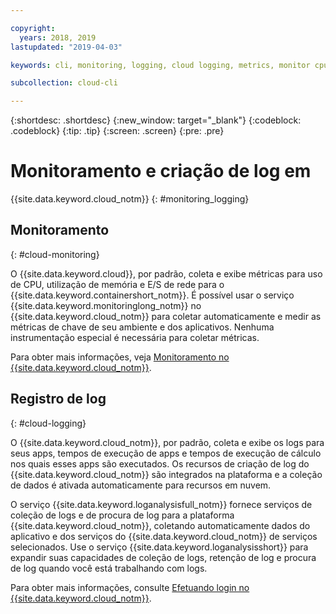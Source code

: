 ```yaml
---

copyright:
  years: 2018, 2019
lastupdated: "2019-04-03"

keywords: cli, monitoring, logging, cloud logging, metrics, monitor cpu, monitor usage, memory utilization, runtime logging

subcollection: cloud-cli

---
```


{:shortdesc: .shortdesc}
{:new_window: target="_blank"}
{:codeblock: .codeblock}
{:tip: .tip}
{:screen: .screen}
{:pre: .pre}

# Monitoramento e criação de log em
{{site.data.keyword.cloud_notm}}
{: #monitoring_logging}

## Monitoramento
{: #cloud-monitoring}

O {{site.data.keyword.cloud}}, por padrão, coleta e exibe métricas para uso de CPU, utilização de memória e E/S de rede para o {{site.data.keyword.containershort_notm}}. É possível usar o serviço {{site.data.keyword.monitoringlong_notm}} no {{site.data.keyword.cloud_notm}} para coletar automaticamente e medir as métricas de chave de seu ambiente e dos aplicativos. Nenhuma instrumentação especial é necessária para coletar métricas.

Para obter mais informações, veja [Monitoramento no {{site.data.keyword.cloud_notm}}](/docs/services/cloud-monitoring?topic=cloud-monitoring-monitoring_ov#monitoring_ov).

## Registro de log
{: #cloud-logging}

O {{site.data.keyword.cloud_notm}}, por padrão, coleta e exibe os logs para seus apps, tempos de execução de apps e tempos de execução de cálculo nos quais esses apps são executados. Os recursos de criação de log do {{site.data.keyword.cloud_notm}} são integrados na plataforma e a coleção de dados é ativada automaticamente para recursos em nuvem. 

O serviço {{site.data.keyword.loganalysisfull_notm}} fornece serviços de coleção de logs e de procura de log para a plataforma {{site.data.keyword.cloud_notm}}, coletando automaticamente dados do aplicativo e dos serviços do {{site.data.keyword.cloud_notm}} de serviços selecionados. Use o serviço {{site.data.keyword.loganalysisshort}} para expandir suas capacidades de coleção de logs, retenção de log e procura de log quando você está trabalhando com logs.

Para obter mais informações, consulte [Efetuando login no {{site.data.keyword.cloud_notm}}](/docs/services/CloudLogAnalysis?topic=cloudloganalysis-log_analysis_ov#log_analysis_ov).
